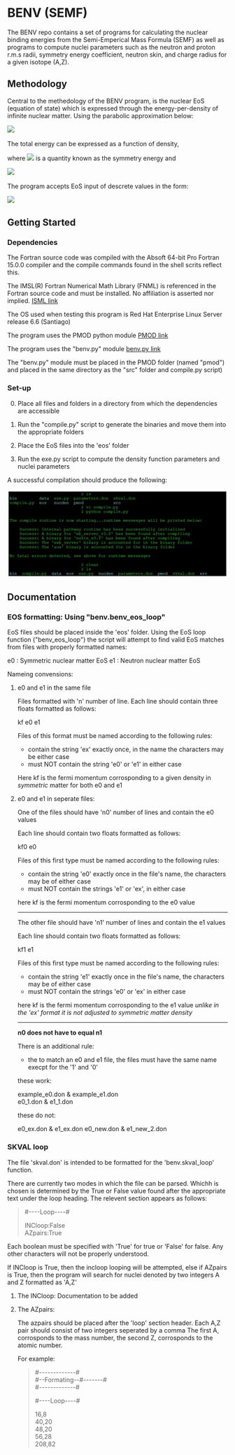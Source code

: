 # BENV (SEMF)

The BENV repo contains a set of programs for calculating the nuclear binding energies from the Semi-Emperical Mass Formula (SEMF) 
as well as programs to compute nuclei parameters such as the neutron and proton r.m.s radii, symmetry energy coefficient,
neutron skin, and charge radius for a given isotope (A,Z).   

## Methodology

Central to the methedology of the BENV program, is the nuclear EoS (equation of state) which is expressed through the energy-per-density 
of infinite nuclear matter. Using the parabolic approximation below:

<img src="https://render.githubusercontent.com/render/math?math=e(\rho) = e_{0} %2B \alpha^{2} (e_{1} - e_{0})">

The total energy can be expressed as a function of density,

where <img src="https://render.githubusercontent.com/render/math?math=(e_{1} - e_{0})"> is a quantity known as the symmetry energy and

<img src="https://render.githubusercontent.com/render/math?math=\alpha = \frac{\rho_{n}-\rho_{p}}{\rho_{n}%2b\rho_{p}}">

The program accepts EoS input of descrete values in the form:

<img src="https://render.githubusercontent.com/render/math?math=\rho_{a} \quad e_{0}(\rho_{a}) \quad e_{1}(\rho_{a})"> 

## Getting Started

### Dependencies 

The Fortran source code was compiled with the Absoft 64-bit Pro Fortran 15.0.0 compiler and the compile commands found in the
shell scrits reflect this.

The IMSL(R) Fortran Numerical Math Library (FNML) is referenced in the Fortran source code and must be installed. 
No affiliation is asserted nor implied. [ISML link](https://www.absoft.com/products/imsl-fortran-numerical-libraries/)

The OS used when testing this program is Red Hat Enterprise Linux Server release 6.6 (Santiago)

The program uses the PMOD python module [PMOD link](https://github.com/Dalcoin/PMOD)

The program uses the "benv.py" module [benv.py link](https://github.com/Dalcoin/PMOD/tree/master/script_applications/benv_scripts)

The "benv.py" module must be placed in the PMOD folder (named "pmod") and placed in the same directory as the "src" folder and compile.py script)

### Set-up

0) Place all files and folders in a directory from which the dependencies are accessible  

1) Run the "compile.py" script to generate the binaries and move them into the appropriate folders

2) Place the EoS files into the 'eos' folder

3) Run the exe.py script to compute the density function parameters and nuclei parameters

A successful compilation should produce the following: 

![successful compilation](https://github.com/Dalcoin/BENV/blob/master/successful_compile.JPG)

## Documentation

### EOS formatting: Using "benv.benv_eos_loop"

EoS files should be placed inside the 'eos' folder. Using the EoS loop function ("benv_eos_loop") the
script will attempt to find valid EoS matches from files with properly formatted names:

e0 : Symmetric nuclear matter EoS 
e1 : Neutron nuclear matter EoS

Nameing convensions:

1) e0 and e1 in the same file

   Files formatted with 'n' number of line. 
   Each line should contain three floats formatted as follows: 
   
   kf  e0  e1

   Files of this format must be named according to the following rules: 
  
   * contain the string 'ex' exactly once, in the name the characters may be either case
   * must NOT contain the string 'e0' or 'e1' in either case 

   Here kf is the fermi momentum corrosponding to a given density in *symmetric* matter
   for both e0 and e1   
     
 
2) e0 and e1 in seperate files:

   One of the files should have 'n0' number of lines and contain the e0 values

   Each line should contain two floats formatted as follows: 
   
   kf0  e0 

   Files of this first type must be named according to the following rules: 
  
   * contain the string 'e0' exactly once in the file's name, the characters may be of either case
   * must NOT contain the strings 'e1' or 'ex', in either case 

   here kf is the fermi momentum corrosponding to the e0 value 

   --------------------------------------------------------------------------------------

   The other file should have 'n1' number of lines and contain the e1 values

   Each line should contain two floats formatted as follows: 
   
   kf1  e1 

   Files of this first type must be named according to the following rules: 
  
   * contain the string 'e1' exactly once in the file's name, the characters may be of either case
   * must NOT contain the strings 'e0' or 'ex' in either case 

   here kf is the fermi momentum corrosponding to the e1 value 
   *unlike in the 'ex' format it is not adjusted to symmetric matter density* 

   --------------------------------------------------------------------------------------
   
   **n0 does not have to equal n1**

   There is an additional rule:

   * the to match an e0 and e1 file, the files must have the same name execpt for the '1' and '0'

   these work:

      example_e0.don & example_e1.don  
      e0_1.don & e1_1.don 

   these do not:

      e0_ex.don & e1_ex.don 
      e0_new.don & e1_new_2.don 



### SKVAL loop

The file 'skval.don' is intended to be formatted for the 'benv.skval_loop' function.

There are currently two modes in which the file can be parsed. Whichh is chosen is 
determined by the True or False value found after the appropriate text under the 
loop heading. The relevent section appears as follows:


>#----Loop----#  
>   
>INCloop:False  
>AZpairs:True  

Each boolean must be specified with 'True' for true or 'False' for false. Any other 
characters will not be properly understood. 

If INCloop is True, then the incloop looping will be attempted, else if 
AZpairs is True, then the program will search for nuclei denoted by two integers A and Z
formatted as 'A,Z'

1) The INCloop: Documentation to be added 

2) The AZpairs:

   The azpairs should be placed after the 'loop' section header. 
   Each A,Z pair should consist of two integers seperated by a comma 
   The first A, corrosponds to the mass number, the second Z, 
   corrosponds to the atomic number. 
 
   For example: 

   >#-------------#  
   >#--Formating--#-------#  
   >#-------------#
   >   
   >#----Loop----#
   >   
   >16,8   
   >40,20   
   >48,20   
   >56,28   
   >208,82   
 
 

